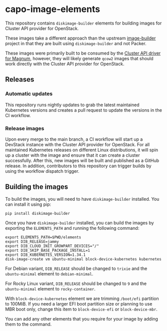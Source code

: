 # capo-image-elements

This repository contains `diskimage-builder` elements for building images for
Cluster API provider for OpenStack.

These images take a different approach than the upstream
[image-builder](https://github.com/kubernetes-sigs/image-builder)
project in that they are built using `diskimage-builder` and not Packer.

These images were primarily built to be consumed by the
[Cluster API driver for Magnum](https://github.com/vexxhost/magnum-cluster-api),
however, they will likely generate `qcow2` images that should work directly
with the Cluster API provider for OpenStack.

## Releases

### Automatic updates

This repository runs nightly updates to grab the latest maintained Kubernetes versions
and creates a pull request to update the versions in the CI workflow.

### Release images

Upon every merge to the main branch, a CI workflow will start up a DevStack instance
with the Cluster API provider for OpenStack. For all maintained Kubernetes releases on
different Linux distributions, it will spin up a cluster with the image and ensure that
it can create a cluster successfully. After this, new images will be built and
published as a GitHub release. In addition, contributors to this repository can trigger
builds by using the workflow dispatch trigger.

## Building the images

To build the images, you will need to have `diskimage-builder` installed. You
can install it using pip:

```shell
pip install diskimage-builder
```

Once you have `diskimage-builder` installed, you can build the images by
exporting the `ELEMENTS_PATH` and running the following command:

```shell
export ELEMENTS_PATH=$PWD/elements
export DIB_RELEASE=jammy
export DIB_CLOUD_INIT_GROWPART_DEVICES="/"
export DIB_SKIP_BASE_PACKAGE_INSTALL=1
export DIB_KUBERNETES_VERSION=1.34.1
disk-image-create vm ubuntu-minimal block-device-kubernetes kubernetes
```

For Debian variant, `DIB_RELEASE` should be changed to `trixie` and the `ubuntu-minimal` element to `debian-minimal`.

For Rocky Linux variant, `DIB_RELEASE` should be changed to `9` and the `ubuntu-minimal` element to `rocky-container`.

With `block-device-kubernetes` element we are trimming `/boot/efi` partition to 100MiB. If you need a larger EFI boot partition size or planning to use MBR boot only, change this item to `block-device-efi` or `block-device-mbr`.

You can add any other elements that you require for your image by adding them
to the command.
